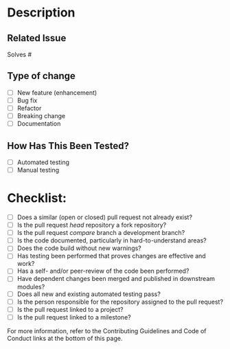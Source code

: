 <!-- Is there a relevant and understandable title succinctly summarizing the changes? -->

# Description

<!--- Give a description of the changes here in more detail -->
<!--- Include screenshots if necessary -->

## Related Issue

<!--- This project only accepts pull requests related to already existing open issues -->
<!--- Please link to the open issue here: -->

Solves #<!--issue-->

<!--Don't forget to move the related issue to the 'Review in progress' column.-->

## Type of change

<!--Please delete options that are not relevant.-->

- [ ] New feature (enhancement)
- [ ] Bug fix
- [ ] Refactor
- [ ] Breaking change
- [ ] Documentation

<!--Don't forget to add a label to the pull request, if relevant.-->

## How Has This Been Tested?

<!--- Please describe in detail how the changes have been tested. -->
<!--- Include details of the testing environment, the tests run, and the results. -->

<!--Please delete options that are not relevant.-->

- [ ] Automated testing
- [ ] Manual testing

# Checklist:

<!--Please delete options that are not relevant.-->

- [ ] Does a similar (open or closed) pull request not already exist?
- [ ] Is the pull request _head_ repository a fork repository?
- [ ] Is the pull request _compare_ branch a development branch?
- [ ] Is the code documented, particularly in hard-to-understand areas?
- [ ] Does the code build without new warnings?
- [ ] Has testing been performed that proves changes are effective and work?
- [ ] Has a self- and/or peer-review of the code been performed?
- [ ] Have dependent changes been merged and published in downstream modules?
- [ ] Does all new and existing automated testing pass?
- [ ] Is the person responsible for the repository assigned to the pull request?
- [ ] Is the pull request linked to a project?
- [ ] Is the pull request linked to a milestone?

For more information, refer to the Contributing Guidelines and Code of Conduct links at the bottom of this page.

<!--Don't forget to notify others of the pull request for a quick review.-->
